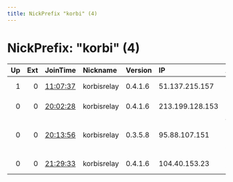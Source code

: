 ```yaml
---
title: NickPrefix "korbi" (4)
---
```


# NickPrefix: "korbi" (4)

|   Up |   Ext | JoinTime                                                                                            | Nickname    | Version   | IP              | AS                              | CC   |   ORp |   Dirp | OS    | Contact                            |   eFamMembers |
|-----:|------:|:----------------------------------------------------------------------------------------------------|:------------|:----------|:----------------|:--------------------------------|:-----|------:|-------:|:------|:-----------------------------------|--------------:|
|    1 |     0 | [11:07:37](https://metrics.torproject.org/rs.html#details/2CB131A329A3E9039F304C68C675DC84594D7A28) | korbisrelay | 0.4.1.6   | 51.137.215.157  | Microsoft Corporation           | nl   |  9001 |   9030 | Linux | korbis at nomail dot relay tor-rel |             1 |
|    0 |     0 | [20:02:28](https://metrics.torproject.org/rs.html#details/E87116833D49F7754B6FCDD896216E85939219D0) | korbisrelay | 0.4.1.6   | 213.199.128.153 | Microsoft Corporation           | None |  9001 |   9030 | Linux | korbis at nomail dot com tor-relay |             1 |
|    0 |     0 | [20:13:56](https://metrics.torproject.org/rs.html#details/5DEE73963FF71C3545B9BF2A8789A277EBF6ED49) | korbisrelay | 0.3.5.8   | 95.88.107.151   | Vodafone Kabel Deutschland GmbH | de   |  9001 |   9030 | Linux | korbis at nomail dot com tor-relay |             1 |
|    0 |     0 | [21:29:33](https://metrics.torproject.org/rs.html#details/CFD805DE3656FB56DCB3247EA64135149C5210C3) | korbisrelay | 0.4.1.6   | 104.40.153.23   | Microsoft Corporation           | nl   |   443 |      0 | Linux | korbis@nodomain.co                 |             1 |
